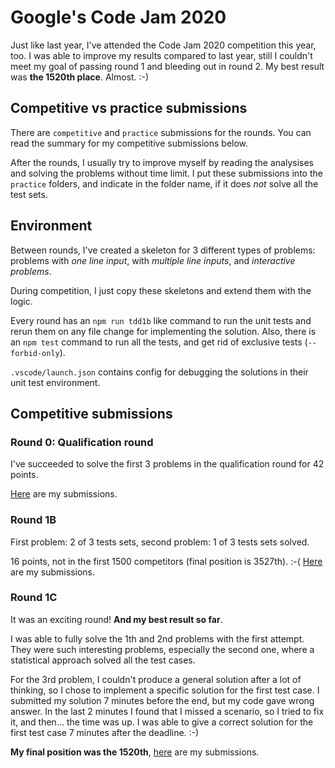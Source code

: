 # Google's Code Jam 2020
Just like last year, I've attended the Code Jam 2020 competition this year, too. I was able to improve my results compared to last year, still I couldn't meet my goal of passing round 1 and bleeding out in round 2. My best result was **the 1520th place**. Almost. :-)

## Competitive vs practice submissions
There are `competitive` and `practice` submissions for the rounds. You can read the summary for my competitive submissions below.

After the rounds, I usually try to improve myself by reading the analysises and solving the problems without time limit. I put these submissions into the `practice` folders, and indicate in the folder name, if it does *not* solve all the test sets.

## Environment
Between rounds, I've created a skeleton for 3 different types of problems: problems with *one line input*, with *multiple line inputs*, and *interactive problems*.

During competition, I just copy these skeletons and extend them with the logic.

Every round has an `npm run tdd1b` like command to run the unit tests and rerun them on any file change for implementing the solution. Also, there is an `npm test` command to run all the tests, and get rid of exclusive tests (`--forbid-only`).

`.vscode/launch.json` contains config for debugging the solutions in their unit test environment.

## Competitive submissions
### Round 0: Qualification round
I've succeeded to solve the first 3 problems in the qualification round for 42 points.

[Here](https://codingcompetitions.withgoogle.com/codejam/submissions/000000000019fd27/Z2VyZ29vbw) are my submissions.

### Round 1B
First problem: 2 of 3 tests sets,
second problem: 1 of 3 tests sets solved.

16 points, not in the first 1500 competitors (final position is 3527th). :-( [Here](https://codingcompetitions.withgoogle.com/codejam/submissions/000000000019fef2/Z2VyZ29vbw) are my submissions.

### Round 1C
It was an exciting round! **And my best result so far**.

I was able to fully solve the 1th and 2nd problems with the first attempt. They were such interesting problems, especially the second one, where a statistical approach solved all the test cases.

For the 3rd problem, I couldn't produce a general solution after a lot of thinking, so I chose to implement a specific solution for the first test case. I submitted my solution 7 minutes before the end, but my code gave wrong answer. In the last 2 minutes I found that I missed a scenario, so I tried to fix it, and then... the time was up. I was able to give a correct solution for the first test case 7 minutes after the deadline. :-)

**My final position was the 1520th**, [here](https://codingcompetitions.withgoogle.com/codejam/submissions/000000000019fef4/Z2VyZ29vbw) are my submissions.